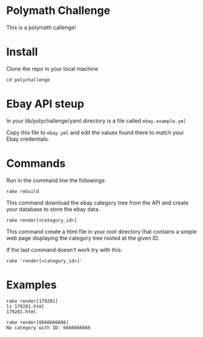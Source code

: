 Polymath Challenge
===================

This is a polymath callenge! 

Install
====================
Clone the repo in your local machine

    cd polychallenge 

Ebay API steup
==================
In your lib/polychallenge/yaml directory is a file called `ebay.example.yml`

Copy this file to `ebay.yml` and edit the values found there to match your Ebay credentials.

Commands
================
Run in the command line the followings:

    rake rebuild

This command download the ebay category tree from the API and create your database to store the ebay data.

    rake render[<category_id>]

This command create a html file in your root directory that contains a simple web page displaying the category tree rooted at the given ID.

If the last command doesn't work try with this:

    rake 'render[<category_id>]'

Examples
====================

    rake render[179281]
    ls 179281.html
    179281.html
    
    rake render[6666666666]
    No category with ID: 6666666666
